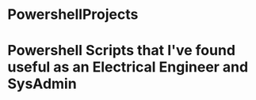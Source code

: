 # PowershellProjects
# Powershell Scripts that I've found useful as an Electrical Engineer and SysAdmin
